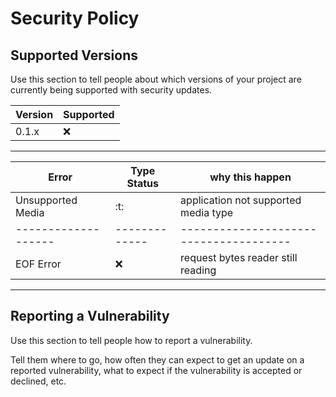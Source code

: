 # Security Policy

## Supported Versions

Use this section to tell people about which versions of your project are
currently being supported with security updates.

| Version | Supported          | 
| ------- | ------------------ |
| 0.1.x   | :x:                |
--------------------------------


|Error              | Type Status | why this happen                      |
|-------------------|-------------|--------------------------------------|
|Unsupported Media  |:t:          | application not supported media type |
|-------------------|-------------|--------------------------------------|
|EOF Error          |:x:          | request bytes reader still reading   |
--------------------------------------------------------------------------


## Reporting a Vulnerability

Use this section to tell people how to report a vulnerability.

Tell them where to go, how often they can expect to get an update on a
reported vulnerability, what to expect if the vulnerability is accepted or
declined, etc.
